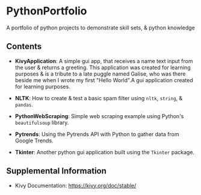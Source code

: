 # PythonPortfolio
A portfolio of python projects to demonstrate skill sets, & python knowledge

## Contents

- **KivyApplication**: A simple gui app, that receives a name text input from the user & returns a greeting. This application was created for learning purposes & is a tribute to a late puggle named Galise, who was there beside me when I wrote my first "Hello World".A gui application created for learning purposes.

- **NLTK**: How to create & test a basic spam filter using `nltk`, `string`, & `pandas`.

- **PythonWebScraping**: Simple web scraping example using Python's `beautifulsoup` library.

- **Pytrends**: Using the Pytrends API with Python to gather data from Google Trends.

- **Tkinter**: Another python gui application built using the `Tkinter` package.

## Supplemental Information

- Kivy Documentation: https://kivy.org/doc/stable/
